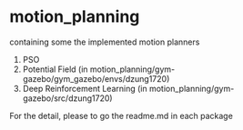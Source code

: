 # motion_planning
containing some the implemented motion planners
1. PSO
2. Potential Field (in motion_planning/gym-gazebo/gym_gazebo/envs/dzung1720)
3. Deep Reinforcement Learning (in motion_planning/gym-gazebo/src/dzung1720)

For the detail, please to go the readme.md in each package
